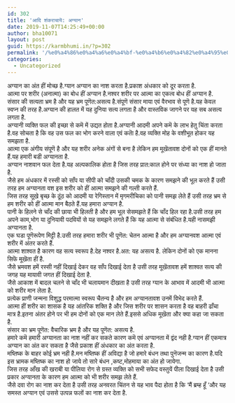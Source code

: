 ```yaml
---
id: 302
title: 'आदि शंकराचायॆ: अग्यान'
date: 2019-11-07T14:25:49+00:00
author: bha10071
layout: post
guid: https://karmbhumi.in/?p=302
permalink: '/%e0%a4%86%e0%a4%a6%e0%a4%bf-%e0%a4%b6%e0%a4%82%e0%a4%95%e0%a4%b0%e0%a4%be%e0%a4%9a%e0%a4%be%e0%a4%af%e0%a5%86-%e0%a4%85%e0%a4%97%e0%a5%8d%e0%a4%af%e0%a4%be%e0%a4%a8/'
categories:
  - Uncategorized
---
```

<div class="hindi doha">
  अग्यान का अंत हीं मोच्छ है.ग्यान अग्यान का नाश करता है.प्रकाश अंधकार को दूर करता है.
</div>

<div class="hindi doha">
  आत्मा पर शरीर (अनात्मा) का बोध हीं अग्यान है.नश्वर शरीर पर आत्मा का एकत्व बोध हीं अग्यान है.
</div>

<div class="hindi doha">
  संसार की सत्यता भ्रम है और यह भ्रम पूणॆत:असत्य है.संपूणॆ संसार माया एवं वैरभाव से पूणॆ है.यह केवल स्वप्न की तरह है.अग्यान की हालत में यह दुनिया सत्य लगता है और वास्तविक जागने पर यह सब असत्य लगता है.
</div>

<div class="hindi doha">
  अग्यानी व्यक्ति फल की इच्छा से कमॆ में उद्यत होता है.अग्यानी आदमी अपने कमॆ के लाभ हेतु चिंता करता है.वह सोचता है कि वह उस फल का भोग करने वाला एवं कताॆ है.वह व्यक्ति मोह के वशीभूत होकर यह समझता है.
</div>

<div class="hindi doha">
  आत्मा एक अंगीय संपूणॆ है और यह शरीर अनेक अंगों से बना है लेकिन हम मूखॆतावश दोनों को एक हीं मानते हैं.यह हमारी बडी अग्यानता है.
</div>

<div class="hindi doha">
  अग्यान नाशवान फल देता है.यह अल्पकालिक होता है जिस तरह प्रात:काल होने पर संध्या का नाश हो जाता है.
</div>

<div class="hindi doha">
  जैसे हम अंधकार में रस्सी को साँप या सीपी को चाँदी उसकी चमक के कारण समझने की भूल करते हैं उसी तरह हम अग्यानता वश इस शरीर को हीं आत्मा समझने की गल्ती करते हैं.
</div>

<div class="hindi doha">
  जिस तरह सूखे बृच्छ के ठूंठ को आदमी या रेगिस्तान में मृगमरीचिका को पानी समझ लेते हैं उसी तरह भ्रम से हम शरीर को हीं आत्मा मान बैठते हैं.यह हमारा अग्यान है.
</div>

<div class="hindi doha">
  पानी के हिलने से चाँद की छाया भी हिलती है और हम भूल सेसमझते हैं कि चाँद हिल रहा है.उसी तरह हम अपने काम,भोग या दुनियावी पदवियों से यह समझने लगते हैं कि यह आत्मा से संबंधित है.यही नासमझी अग्यानता है.
</div>

<div class="hindi doha">
  एक घडा पूणॆरूपेण मिट्टी है.उसी तरह हमारा शरीर भी पूणॆत: चेतन आत्मा है और हम अग्यानवश आत्मा एवं शरीर में अंतर करते हैं.
</div>

<div class="hindi doha">
  आत्मा शाश्वत है कारण वह सत्य स्वरूप है.देह नश्वर है.अत: यह असत्य है. लेकिन दोनों को एक मानना सिफॆ मूखॆता हीं है.
</div>

<div class="hindi doha">
  जैसे भ्रमवश हमें रस्सी नहीं दिखाई देकर वह साँप दिखाई देता है उसी तरह मूखॆतावश हमें शाश्वत सत्य की जगह यह मायावी जगत हीं दिखाई देता है.
</div>

<div class="hindi doha">
  जैसे आकाश में बादल चलने से चाँद भी चलायमान दीखता है उसी तरह ग्यान के आभाव में आदमी भी आत्मा को शरीर मान लेता है.
</div>

<div class="hindi doha">
  प्रत्येक प्राणी जन्मना विशुद्ध परमात्मा स्वरूप चैतन्य है और हम अग्यानतावश उनमें विभेद करते हैं.
</div>

<div class="hindi doha">
  आत्मा हीं शरीर का शासक है यह आंतरिक शक्ति है और जिस शरीर पर शासन करता है वह बाहरी ढाँचा मात्र है.इतना अंतर होने पर भी हम दोनों को एक मान लेते हैं.इससे अधिक मूखॆता और क्या कहा जा सकता है.
</div>

<div class="hindi doha">
  संसार का भ्रम पूणॆत: वैचारिक भ्रम है और यह पूणॆत: असत्य है.
</div>

<div class="hindi doha">
  हमारे कमॆ हमारी अग्यानता का नाश नहीं कर सकते कारण कमॆ एवं अग्यानता में द्वंद नही है.ग्यान हीं एकमात्र अग्यान का अंत कर सकता है जैसे प्रकाश हीं अंधकार का अंत करता है.
</div>

<div class="hindi doha">
  मष्तिष्क के बाहर कोई भ्रम नही है.मन मष्तिष्क हीं अविद्या है जो हमारे बंधन तथा पुनॆजन्म का कारण है.यदि इस भ्रामक मष्तिष्क का नाश हो जाये तो सारे बंधन ,कष्ट,मोहमाया का अंत हो जायेगा.
</div>

<div class="hindi doha">
  जिस तरह आँख की खराबी या पीलिया रोग से ग्रस्त व्यक्ति को सभी सफेद वस्तुयें पीला दिखाई देता है उसी प्रकार अग्यानता के कारण हम आत्मा को भी शरीर समझ लेते हैं.
</div>

<div class="hindi doha">
  जैसे दवा रोग का नाश कर देता है उसी तरह अनवरत चिंतन से यह भाव पैदा होता है कि &#8216;मैं ब्रम्ह हूँ &#8216;और यह समस्त अग्यान एवं उससे उत्पन्न फलों का नाश कर देता है.
</div>